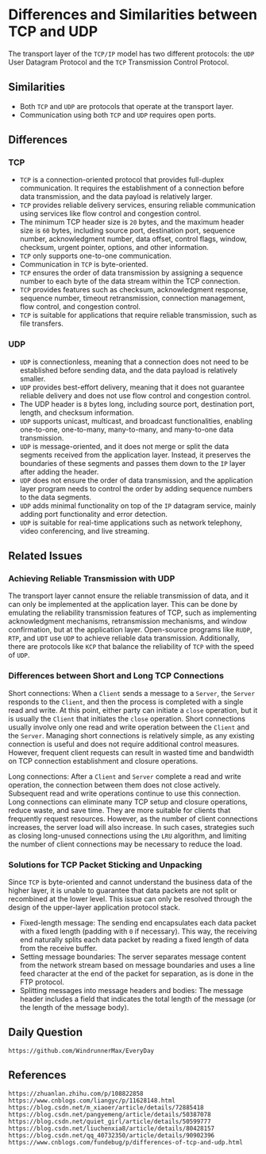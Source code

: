 # Differences and Similarities between TCP and UDP
The transport layer of the `TCP/IP` model has two different protocols: the `UDP` User Datagram Protocol and the `TCP` Transmission Control Protocol.

## Similarities
* Both `TCP` and `UDP` are protocols that operate at the transport layer.
* Communication using both `TCP` and `UDP` requires open ports.

## Differences

### TCP
* `TCP` is a connection-oriented protocol that provides full-duplex communication. It requires the establishment of a connection before data transmission, and the data payload is relatively larger.
* `TCP` provides reliable delivery services, ensuring reliable communication using services like flow control and congestion control.
* The minimum TCP header size is `20` bytes, and the maximum header size is `60` bytes, including source port, destination port, sequence number, acknowledgment number, data offset, control flags, window, checksum, urgent pointer, options, and other information.
* `TCP` only supports one-to-one communication.
* Communication in `TCP` is byte-oriented.
* `TCP` ensures the order of data transmission by assigning a sequence number to each byte of the data stream within the TCP connection.
* `TCP` provides features such as checksum, acknowledgment response, sequence number, timeout retransmission, connection management, flow control, and congestion control.
* `TCP` is suitable for applications that require reliable transmission, such as file transfers.

### UDP
* `UDP` is connectionless, meaning that a connection does not need to be established before sending data, and the data payload is relatively smaller.
* `UDP` provides best-effort delivery, meaning that it does not guarantee reliable delivery and does not use flow control and congestion control.
* The UDP header is `8` bytes long, including source port, destination port, length, and checksum information.
* `UDP` supports unicast, multicast, and broadcast functionalities, enabling one-to-one, one-to-many, many-to-many, and many-to-one data transmission.
* `UDP` is message-oriented, and it does not merge or split the data segments received from the application layer. Instead, it preserves the boundaries of these segments and passes them down to the `IP` layer after adding the header.
* `UDP` does not ensure the order of data transmission, and the application layer program needs to control the order by adding sequence numbers to the data segments.
* `UDP` adds minimal functionality on top of the `IP` datagram service, mainly adding port functionality and error detection.
* `UDP` is suitable for real-time applications such as network telephony, video conferencing, and live streaming.

## Related Issues

### Achieving Reliable Transmission with UDP
The transport layer cannot ensure the reliable transmission of data, and it can only be implemented at the application layer. This can be done by emulating the reliability transmission features of TCP, such as implementing acknowledgment mechanisms, retransmission mechanisms, and window confirmation, but at the application layer. Open-source programs like `RUDP`, `RTP`, and `UDT` use `UDP` to achieve reliable data transmission. Additionally, there are protocols like `KCP` that balance the reliability of `TCP` with the speed of `UDP`.

### Differences between Short and Long TCP Connections
Short connections: When a `Client` sends a message to a `Server`, the `Server` responds to the `Client`, and then the process is completed with a single read and write. At this point, either party can initiate a `close` operation, but it is usually the `Client` that initiates the `close` operation. Short connections usually involve only one read and write operation between the `Client` and the `Server`. Managing short connections is relatively simple, as any existing connection is useful and does not require additional control measures. However, frequent client requests can result in wasted time and bandwidth on TCP connection establishment and closure operations.

Long connections: After a `Client` and `Server` complete a read and write operation, the connection between them does not close actively. Subsequent read and write operations continue to use this connection. Long connections can eliminate many TCP setup and closure operations, reduce waste, and save time. They are more suitable for clients that frequently request resources. However, as the number of client connections increases, the server load will also increase. In such cases, strategies such as closing long-unused connections using the `LRU` algorithm, and limiting the number of client connections may be necessary to reduce the load.

### Solutions for TCP Packet Sticking and Unpacking
Since `TCP` is byte-oriented and cannot understand the business data of the higher layer, it is unable to guarantee that data packets are not split or recombined at the lower level. This issue can only be resolved through the design of the upper-layer application protocol stack.
* Fixed-length message: The sending end encapsulates each data packet with a fixed length (padding with `0` if necessary). This way, the receiving end naturally splits each data packet by reading a fixed length of data from the receive buffer.
* Setting message boundaries: The server separates message content from the network stream based on message boundaries and uses a line feed character at the end of the packet for separation, as is done in the FTP protocol.
* Splitting messages into message headers and bodies: The message header includes a field that indicates the total length of the message (or the length of the message body).

## Daily Question

```
https://github.com/WindrunnerMax/EveryDay
```

## References

```
https://zhuanlan.zhihu.com/p/108822858
https://www.cnblogs.com/liangyc/p/11628148.html
https://blog.csdn.net/m_xiaoer/article/details/72885418
https://blog.csdn.net/pangyemeng/article/details/50387078
https://blog.csdn.net/quiet_girl/article/details/50599777
https://blog.csdn.net/liuchenxia8/article/details/80428157
https://blog.csdn.net/qq_40732350/article/details/90902396
https://www.cnblogs.com/fundebug/p/differences-of-tcp-and-udp.html
```